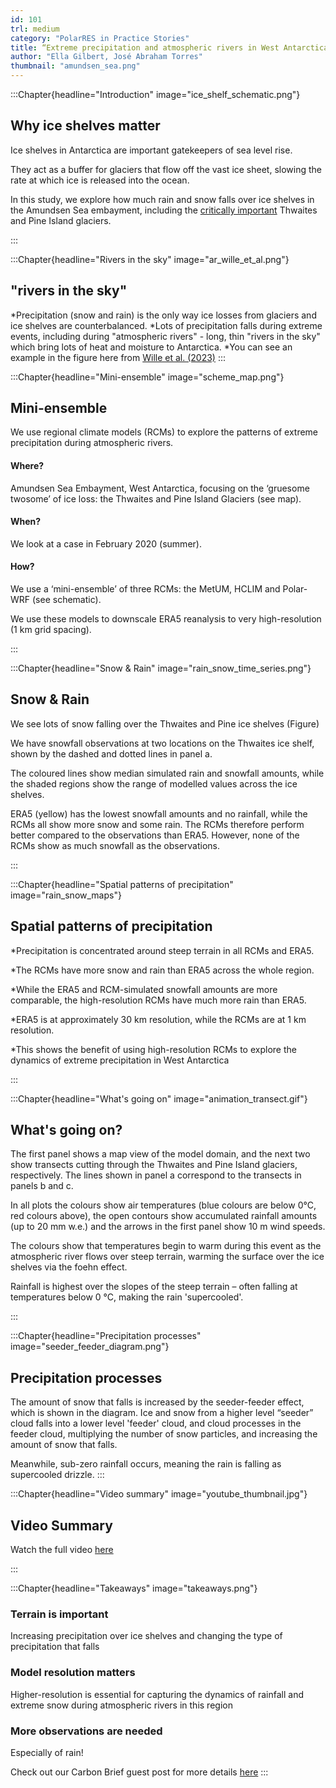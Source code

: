 ```yaml
---
id: 101
trl: medium
category: "PolarRES in Practice Stories"
title: “Extreme precipitation and atmospheric rivers in West Antarctica”
author: "Ella Gilbert, José Abraham Torres"
thumbnail: "amundsen_sea.png"
---
```


<!-- Section one -->

:::Chapter{headline="Introduction" image="ice_shelf_schematic.png"}

## Why ice shelves matter

Ice shelves in Antarctica are important gatekeepers of sea level rise.

They act as a buffer for glaciers that flow off the vast ice sheet, slowing the rate at which ice is released into the ocean. 

In this study, we explore how much rain and snow falls over ice shelves in the Amundsen Sea embayment, including the [critically important](https://www.nytimes.com/interactive/2017/10/26/climate/antarctica-glaciers-melt.html) Thwaites and Pine Island glaciers.

:::

<!-- Section two -->

:::Chapter{headline="Rivers in the sky" image="ar_wille_et_al.png"}

## "rivers in the sky"

*Precipitation (snow and rain) is the only way ice losses from glaciers and ice shelves are counterbalanced.
*Lots of precipitation falls during extreme events, including during "atmospheric rivers" - long, thin "rivers in the sky" which bring lots of heat and moisture to Antarctica. 
*You can see an example in the figure here from [Wille et al. (2023)](https://www.nature.com/articles/s43247-022-00422-9) 
:::

<!-- Section three -->

:::Chapter{headline="Mini-ensemble" image="scheme_map.png"}

## Mini-ensemble

We use regional climate models (RCMs) to explore the patterns of extreme precipitation during atmospheric rivers.

#### Where?
Amundsen Sea Embayment, West Antarctica, focusing on the ‘gruesome twosome’ of ice loss: the Thwaites and Pine Island Glaciers (see map).

#### When?
We look at a case in February 2020 (summer).

#### How?
We use a ‘mini-ensemble’ of three RCMs: the MetUM, HCLIM and Polar-WRF (see schematic).

We use these models to downscale ERA5 reanalysis to very high-resolution (1 km grid spacing).


:::

<!-- Section four -->

:::Chapter{headline="Snow & Rain" image="rain_snow_time_series.png"}

## Snow & Rain

We see lots of snow falling over the Thwaites and Pine ice shelves (Figure)

We have snowfall observations at two locations on the Thwaites ice shelf, shown by the dashed and dotted lines in panel a. 

The coloured lines show median simulated rain and snowfall amounts, while the shaded regions show the range of modelled values across the ice shelves. 

ERA5 (yellow) has the lowest snowfall amounts and no rainfall, while the RCMs all show more snow and some rain. The RCMs therefore perform better compared to the observations than ERA5. However, none of the RCMs show as much snowfall as the observations. 

:::

<!-- Section five -->

:::Chapter{headline="Spatial patterns of precipitation" image="rain_snow_maps"}

## Spatial patterns of precipitation

*Precipitation is concentrated around steep terrain in all RCMs and ERA5.

*The RCMs have more snow and rain than ERA5 across the whole region.

*While the ERA5 and RCM-simulated snowfall amounts are more comparable, the high-resolution RCMs have much more rain than ERA5.

*ERA5 is at approximately 30 km resolution, while the RCMs are at 1 km resolution. 

*This shows the benefit of using high-resolution RCMs to explore the dynamics of extreme precipitation in West Antarctica

:::

<!-- Section six -->

:::Chapter{headline="What's going on" image="animation_transect.gif"}
## What's going on?

The first panel shows a map view of the model domain, and the next two show transects cutting through the Thwaites and Pine Island glaciers, respectively. The lines shown in panel a correspond to the transects in panels b and c.

In all plots the colours show air temperatures (blue colours are below 0°C, red colours above), the open contours show accumulated rainfall amounts (up to 20 mm w.e.) and the arrows in the first panel show 10 m wind speeds.

The colours show that temperatures begin to warm during this event as the atmospheric river flows over steep terrain, warming the surface over the ice shelves via the foehn effect. 

Rainfall is highest over the slopes of the steep terrain – often falling at temperatures below 0 °C, making the rain 'supercooled'.

:::

<!-- Section seven -->

:::Chapter{headline="Precipitation processes" image="seeder_feeder_diagram.png"}

## Precipitation processes

The amount of snow that falls is increased by the seeder-feeder effect, which is shown in the diagram. Ice and snow from a higher level “seeder” cloud falls into a lower level 'feeder' cloud, and cloud processes in the feeder cloud, multiplying the number of snow particles, and increasing the amount of snow that falls.

Meanwhile, sub-zero rainfall occurs, meaning the rain is falling as supercooled drizzle.
:::


<!-- Section eight -->

:::Chapter{headline="Video summary" image="youtube_thumbnail.jpg"}

## Video Summary

Watch the full video [here](https://youtu.be/0-zLGu2t_e0)

:::


<!-- Section nine -->

:::Chapter{headline="Takeaways" image="takeaways.png"}

### Terrain is important

Increasing precipitation over ice shelves and changing the type of precipitation that falls

### Model resolution matters

Higher-resolution is essential for capturing the dynamics of rainfall and extreme snow during atmospheric rivers in this region

### More observations are needed

Especially of rain!

Check out our Carbon Brief guest post for more details [here](https://www.carbonbrief.org/guest-post-how-atmospheric-rivers-are-bringing-rain-to-west-antarctica/)
:::
